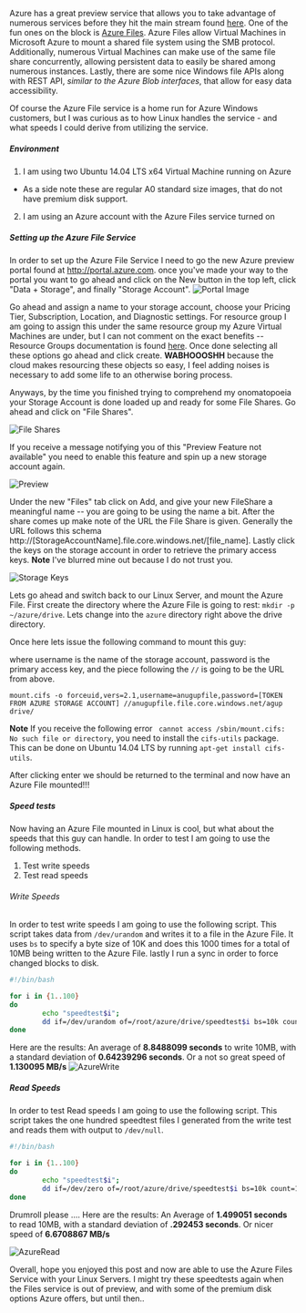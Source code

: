 Azure has a great preview service that allows you to take advantage of numerous services before they hit the main stream found [here](http://azure.microsoft.com/en-us/services/preview/). One of the fun ones on the block is [Azure Files](https://account.windowsazure.com/PreviewFeatures?fid=xsmb). Azure Files allow Virtual Machines in Microsoft Azure to mount a shared file system using the SMB protocol. Additionally, numerous Virtual Machines can make use of the same file share concurrently, allowing persistent data to easily be shared among numerous instances. Lastly, there are some nice Windows file APIs along with REST API, *similar to the Azure Blob interfaces*, that allow for easy data accessibility.

Of course the Azure File service is a home run for Azure Windows customers, but I was curious as to how Linux handles the service - and what speeds I could derive from utilizing the service.

##### Environment
1. I am using two Ubuntu 14.04 LTS x64 Virtual Machine running on Azure
  * As a side note these are regular A0 standard size images, that do not have premium disk support.
2. I am using an Azure account with the Azure Files service turned on

##### Setting up the Azure File Service

In order to set up the Azure File Service I need to go the new Azure preview portal found at http://portal.azure.com. once you've made your way to the portal you want to go ahead and click on the New button in the top left, click "Data + Storage", and finally "Storage Account". 
![Portal Image](/content/images/2015/08/AzurePortal.PNG)

Go ahead and assign a name to your storage account, choose your Pricing Tier, Subscription, Location, and Diagnostic settings. For resource group I am going to assign this under the same resource group my Azure Virtual Machines are under, but I can not comment on the exact benefits -- Resource Groups documentation is found [here](https://azure.microsoft.com/en-us/documentation/articles/resource-group-overview/). Once done selecting all these options go ahead and click create. **WABHOOOSHH** because the cloud makes resourcing these objects so easy, I feel adding noises is necessary to add some life to an otherwise boring process.

Anyways, by the time you finished trying to comprehend my onomatopoeia your Storage Account is done loaded up and ready for some File Shares. Go ahead and click on "File Shares".

![File Shares](/content/images/2015/08/AzureFileShare.PNG)

If you receive a message notifying you of this "Preview Feature not available" you need to enable this feature and spin up a new storage account again.

![Preview](/content/images/2015/08/Preview.PNG)

Under the new "Files" tab click on Add, and give your new FileShare a meaningful name -- you are going to be using the name a bit. After the share comes up make note of the URL the File Share is given. Generally the URL follows this schema http://[StorageAccountName].file.core.windows.net/[file_name]. Lastly click the keys on the storage account in order to retrieve the primary access keys. **Note** I've blurred mine out because I do not trust you.

![Storage Keys](/content/images/2015/08/StorageKeys.PNG)

Lets go ahead and switch back to our Linux Server, and mount the Azure File. First create the directory where the Azure File is going to rest: ``mkdir -p ~/azure/drive``. Lets change into the `azure` directory right above the drive directory.

Once here lets issue the following command to mount this guy:

where username is the name of the storage account, password is the primary access key, and the piece following the ``//`` is going to be the URL from above.

```
mount.cifs -o forceuid,vers=2.1,username=anugupfile,password=[TOKEN FROM AZURE STORAGE ACCOUNT] //anugupfile.file.core.windows.net/agup drive/
``` 

**Note** If you receive the following error `` cannot access /sbin/mount.cifs: No such file or directory``, you need to install the ``cifs-utils`` package. This can be done on Ubuntu 14.04 LTS by running ``apt-get install cifs-utils``. 

After clicking enter we should be returned to the terminal and now have an Azure File mounted!!!

##### Speed tests

Now having an Azure File mounted in Linux is cool, but what about the speeds that this guy can handle. In order to test I am going to use the following methods.

1. Test write speeds
2. Test read speeds

###### Write Speeds
In order to test write speeds I am going to use the following script. This script takes data from `/dev/urandom` and writes it to a file in the Azure File. It uses `bs` to specify a byte size of 10K and does this 1000 times for a total of 10MB being written to the Azure File. lastly I run a sync in order to force changed blocks to disk.

```bash
#!/bin/bash

for i in {1..100}
do
        echo "speedtest$i";
        dd if=/dev/urandom of=/root/azure/drive/speedtest$i bs=10k count=1000;sync;
done
```

Here are the results: An average of **8.8488099 seconds** to write 10MB, with a standard deviation of **0.64239296 seconds**. Or a not so great speed of **1.130095 MB/s**
![AzureWrite](/content/images/2015/08/WriteAzueFileTest.PNG)


##### Read Speeds
In order to test Read speeds I am going to use the following script. This script takes the one hundred  speedtest files I generated from the write test and reads them with output to `/dev/null`.

```bash
#!/bin/bash

for i in {1..100}
do
        echo "speedtest$i";
        dd if=/dev/zero of=/root/azure/drive/speedtest$i bs=10k count=1000;sync;
done
```

Drumroll please .... Here are the results: An Average of **1.499051 seconds** to read 10MB, with a standard deviation of **.292453 seconds**. Or nicer speed of **6.6708867 MB/s**

![AzureRead](/content/images/2015/08/ReadAzureFileTest.PNG)

Overall, hope you enjoyed this post and now are able to use the Azure Files Service with your Linux Servers. I might try these speedtests again when the Files service is out of preview, and with some of the premium disk options Azure offers, but until then..



